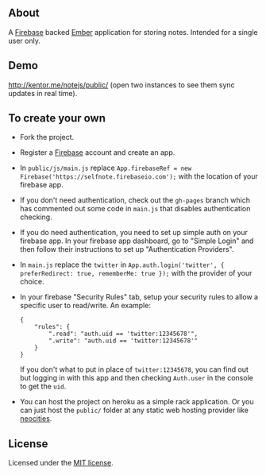 ## About
A [Firebase](https://www.firebase.com/) backed [Ember](http://emberjs.com/) application for storing notes. Intended for a single user only.

## Demo
http://kentor.me/notejs/public/ (open two instances to see them sync updates in real time).

## To create your own
- Fork the project.
- Register a [Firebase](https://www.firebase.com/) account and create an app.
- In `public/js/main.js` replace `App.firebaseRef = new Firebase('https://selfnote.firebaseio.com');` with the location of your firebase app.
- If you don't need authentication, check out the `gh-pages` branch which has commented out some code in `main.js` that disables authentication checking.
- If you do need authentication, you need to set up simple auth on your firebase app. In your firebase app dashboard, go to "Simple Login" and then follow their instructions to set up "Authentication Providers".
- In `main.js` replace the `twitter` in `App.auth.login('twitter', { preferRedirect: true, rememberMe: true });` with the provider of your choice.
- In your firebase "Security Rules" tab, setup your security rules to allow a specific user to read/write. An example:

    ```
    {
        "rules": {
            ".read": "auth.uid == 'twitter:12345678'",
            ".write": "auth.uid == 'twitter:12345678'"
        }
    }
    ```

    If you don't what to put in place of `twitter:12345678`, you can find out but logging in with this app and then checking `Auth.user` in the console to get the `uid`.
- You can host the project on heroku as a simple rack application. Or you can just host the `public/` folder at any static web hosting provider like [neocities](https://neocities.org/).

## License
Licensed under the [MIT license](LICENSE.txt).
